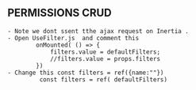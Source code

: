 ## PERMISSIONS CRUD
    - Note we dont ssent tthe ajax request on Inertia .
    - Open UseFilter.js  and comment this
            onMounted( () => {
                filters.value = defaultFilters;
                //filters.value = props.filters
            })
    - Change this const filters = ref({name:""})
             const filters = ref( defaultFilters)
